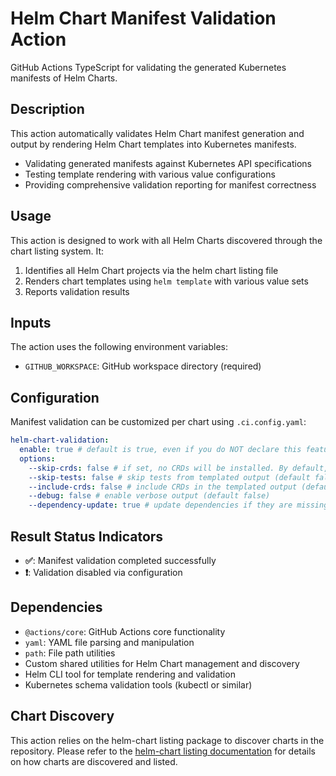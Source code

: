 # Helm Chart Manifest Validation Action

GitHub Actions TypeScript for validating the generated Kubernetes manifests of Helm Charts.

## Description

This action automatically validates Helm Chart manifest generation and output by rendering Helm Chart templates into Kubernetes manifests.
- Validating generated manifests against Kubernetes API specifications
- Testing template rendering with various value configurations
- Providing comprehensive validation reporting for manifest correctness

## Usage

This action is designed to work with all Helm Charts discovered through the chart listing system. It:

1. Identifies all Helm Chart projects via the helm chart listing file
2. Renders chart templates using `helm template` with various value sets
5. Reports validation results

## Inputs

The action uses the following environment variables:

- `GITHUB_WORKSPACE`: GitHub workspace directory (required)

## Configuration

Manifest validation can be customized per chart using `.ci.config.yaml`:

```yaml
helm-chart-validation:
  enable: true # default is true, even if you do NOT declare this feature flag!
  options:
    --skip-crds: false # if set, no CRDs will be installed. By default, CRDs are installed if not already present (default false)
    --skip-tests: false # skip tests from templated output (default false)
    --include-crds: false # include CRDs in the templated output (default false)
    --debug: false # enable verbose output (default false)
    --dependency-update: true # update dependencies if they are missing before installing the chart (default true)
```

## Result Status Indicators

- **✅**: Manifest validation completed successfully
- **❗**: Validation disabled via configuration  

## Dependencies

- `@actions/core`: GitHub Actions core functionality
- `yaml`: YAML file parsing and manipulation
- `path`: File path utilities
- Custom shared utilities for Helm Chart management and discovery
- Helm CLI tool for template rendering and validation
- Kubernetes schema validation tools (kubectl or similar)

## Chart Discovery

This action relies on the helm-chart listing package to discover charts in the repository. Please refer to the [helm-chart listing documentation](../listing/README.md) for details on how charts are discovered and listed.
